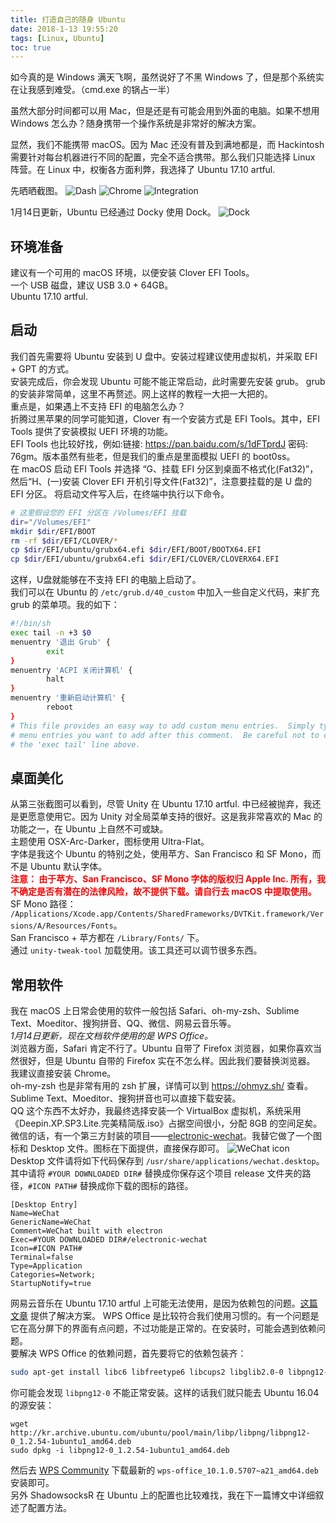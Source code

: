 ```yaml
---
title: 打造自己的随身 Ubuntu
date: 2018-1-13 19:55:20
tags: [Linux, Ubuntu]
toc: true
---
```

如今真的是 Windows 满天飞啊，虽然说好了不黑 Windows 了，但是那个系统实在让我感到难受。（cmd.exe 的锅占一半）

虽然大部分时间都可以用 Mac，但是还是有可能会用到外面的电脑。如果不想用 Windows 怎么办？随身携带一个操作系统是非常好的解决方案。

显然，我们不能携带 macOS。因为 Mac 还没有普及到满地都是，而 Hackintosh 需要针对每台机器进行不同的配置，完全不适合携带。那么我们只能选择 Linux 阵营。在 Linux 中，权衡各方面利弊，我选择了 Ubuntu 17.10 artful.

先晒晒截图。
![Dash](https://github.com/Chickking-Website/SomeFile/raw/master/201801/ubuntu/2018-01-13%2019-45-28%E5%B1%8F%E5%B9%95%E6%88%AA%E5%9B%BE.png)
![Chrome](https://github.com/Chickking-Website/SomeFile/raw/master/201801/ubuntu/2018-01-13%2019-46-18%E5%B1%8F%E5%B9%95%E6%88%AA%E5%9B%BE.png)
![Integration](https://github.com/Chickking-Website/SomeFile/blob/master/201801/ubuntu/2018-01-13%2019-53-27%E5%B1%8F%E5%B9%95%E6%88%AA%E5%9B%BE.png?raw=true)

1月14日更新，Ubuntu 已经通过 Docky 使用 Dock。
![Dock](https://github.com/Chickking-Website/SomeFile/blob/master/201801/ubuntu/2018-01-14%2012-59-55%E5%B1%8F%E5%B9%95%E6%88%AA%E5%9B%BE.png?raw=true)

## 环境准备
建议有一个可用的 macOS 环境，以便安装 Clover EFI Tools。  
一个 USB 磁盘，建议 USB 3.0 + 64GB。  
Ubuntu 17.10 artful.  
## 启动
我们首先需要将 Ubuntu 安装到 U 盘中。安装过程建议使用虚拟机，并采取 EFI + GPT 的方式。  
安装完成后，你会发现 Ubuntu 可能不能正常启动，此时需要先安装 grub。
grub 的安装非常简单，这里不再赘述。网上这样的教程一大把一大把的。  
重点是，如果遇上不支持 EFI 的电脑怎么办？  
折腾过黑苹果的同学可能知道，Clover 有一个安装方式是 EFI Tools。其中，EFI Tools 提供了安装模拟 UEFI 环境的功能。  
EFI Tools 也比较好找，例如:链接: https://pan.baidu.com/s/1dFTprdJ 密码: 76gm。版本虽然有些老，但是我们的重点是里面模拟 UEFI 的 boot0ss。  
在 macOS 启动 EFI Tools 并选择 “G、挂载 EFI 分区到桌面不格式化(Fat32)”，然后“H、(一)安装 Clover EFI 开机引导文件(Fat32)”，注意要挂载的是 U 盘的 EFI 分区。
将启动文件写入后，在终端中执行以下命令。
```bash
# 这里假设您的 EFI 分区在 /Volumes/EFI 挂载
dir="/Volumes/EFI"
mkdir $dir/EFI/BOOT
rm -rf $dir/EFI/CLOVER/*
cp $dir/EFI/ubuntu/grubx64.efi $dir/EFI/BOOT/BOOTX64.EFI
cp $dir/EFI/ubuntu/grubx64.efi $dir/EFI/CLOVER/CLOVERX64.EFI
```
这样，U盘就能够在不支持 EFI 的电脑上启动了。  
我们可以在 Ubuntu 的 `/etc/grub.d/40_custom` 中加入一些自定义代码，来扩充 grub 的菜单项。我的如下：
```bash
#!/bin/sh
exec tail -n +3 $0
menuentry '退出 Grub' {
        exit
}
menuentry 'ACPI 关闭计算机' {
        halt
}
menuentry '重新启动计算机' {
        reboot
}
# This file provides an easy way to add custom menu entries.  Simply type the
# menu entries you want to add after this comment.  Be careful not to change
# the 'exec tail' line above.
```
## 桌面美化
从第三张截图可以看到，尽管 Unity 在 Ubuntu 17.10 artful. 中已经被抛弃，我还是更愿意使用它。因为 Unity 对全局菜单支持的很好。这是我非常喜欢的 Mac 的功能之一，在 Ubuntu 上自然不可或缺。  
主题使用 OSX-Arc-Darker，图标使用 Ultra-Flat。  
字体是我这个 Ubuntu 的特别之处，使用苹方、San Francisco 和 SF Mono，而不是 Ubuntu 默认字体。  
**<span style="color: red">注意： 由于苹方、San Francisco、SF Mono 字体的版权归 Apple Inc. 所有，我不确定是否有潜在的法律风险，故不提供下载。请自行去 macOS 中提取使用。</span>**  
SF Mono 路径： `/Applications/Xcode.app/Contents/SharedFrameworks/DVTKit.framework/Versions/A/Resources/Fonts`。  
San Francisco + 苹方都在 `/Library/Fonts/` 下。  
通过 `unity-tweak-tool`  加载使用。该工具还可以调节很多东西。 
## 常用软件
我在 macOS 上日常会使用的软件一般包括 Safari、oh-my-zsh、Sublime Text、Moeditor、搜狗拼音、QQ、微信、网易云音乐等。    
*1月14日更新，现在文档软件使用的是 WPS Office。*  
浏览器方面，Safari 肯定不行了。Ubuntu 自带了 Firefox 浏览器，如果你喜欢当然很好，但是 Ubuntu 自带的 Firefox 实在不怎么样。因此我们要替换浏览器。  
我建议直接安装 Chrome。  
oh-my-zsh 也是非常有用的 zsh 扩展，详情可以到  https://ohmyz.sh/ 查看。  
Sublime Text、Moeditor、搜狗拼音也可以直接下载安装。  
QQ 这个东西不太好办，我最终选择安装一个 VirtualBox 虚拟机，系统采用 《Deepin.XP.SP3.Lite.完美精简版.iso》占据空间很小，分配 8GB 的空间足矣。
微信的话，有一个第三方封装的项目——[electronic-wechat](https://github.com/geeeeeeeeek/electronic-wechat)。我替它做了一个图标和 Desktop 文件。图标在下面提供，直接保存即可。
![WeChat icon](https://github.com/Chickking-Website/SomeFile/blob/master/201801/ubuntu/wechat_logo/icon.png?raw=true)
Desktop 文件请将如下代码保存到 `/usr/share/applications/wechat.desktop`。其中请将 `#YOUR DOWNLOADED DIR#` 替换成你保存这个项目 release 文件夹的路径，`#ICON PATH#` 替换成你下载的图标的路径。
```plain
[Desktop Entry]
Name=WeChat
GenericName=WeChat
Comment=WeChat built with electron
Exec=#YOUR DOWNLOADED DIR#/electronic-wechat
Icon=#ICON PATH#
Terminal=false
Type=Application
Categories=Network;
StartupNotify=true
```
网易云音乐在 Ubuntu 17.10 artful 上可能无法使用，是因为依赖包的问题。[这篇文章](https://www.jianshu.com/p/6f0747db7018) 提供了解决方案。
WPS Office 是比较符合我们使用习惯的。有一个问题是它在高分屏下的界面有点问题，不过功能是正常的。在安装时，可能会遇到依赖问题。  
要解决 WPS Office 的依赖问题，首先要将它的依赖包装齐：
```bash
sudo apt-get install libc6 libfreetype6 libcups2 libglib2.0-0 libpng12-0 libglu1-mesa libsm6 libxrender1 libfontconfig1 libxext6 libxcb1
```
你可能会发现 `libpng12-0` 不能正常安装。这样的话我们就只能去 Ubuntu 16.04 的源安装：
```
wget http://kr.archive.ubuntu.com/ubuntu/pool/main/libp/libpng/libpng12-0_1.2.54-1ubuntu1_amd64.deb
sudo dpkg -i libpng12-0_1.2.54-1ubuntu1_amd64.deb
```
然后去 [WPS Community](http://wps-community.org/download.html) 下载最新的 `wps-office_10.1.0.5707~a21_amd64.deb` 安装即可。  
另外 ShadowsocksR 在 Ubuntu 上的配置也比较难找，我在下一篇博文中详细叙述了配置方法。

